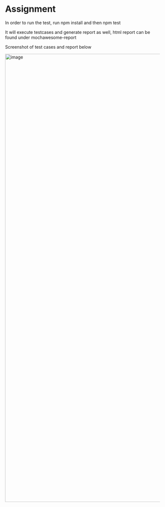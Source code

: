# Assignment

In order to run the test, run npm install and then npm test

It will execute testcases and generate report as well, html report can be found under mochawesome-report

Screenshot of test cases and report below

<img width="1458" alt="image" src="https://user-images.githubusercontent.com/5059765/222433540-b60dd802-03db-412a-94ae-b3b4061ed0d9.png">
